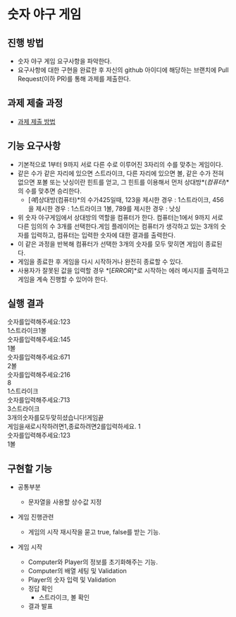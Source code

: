# 숫자 야구 게임
## 진행 방법
* 숫자 야구 게임 요구사항을 파악한다.
* 요구사항에 대한 구현을 완료한 후 자신의 github 아이디에 해당하는 브랜치에 Pull Request(이하 PR)를 통해 과제를 제출한다.

## 과제 제출 과정
* [과제 제출 방법](https://github.com/next-step/nextstep-docs/tree/master/precourse)



## 기능 요구사항
* 기본적으로 1부터 9까지 서로 다른 수로 이루어진 3자리의 수를 맞추는 게임이다.
* 같은 수가 같은 자리에 있으면 스트라이크, 다른 자리에 있으면 볼, 같은 수가 전혀 없으면 포볼 또는 낫싱이란 힌트를 얻고, 그 힌트를 이용해서 먼저 상대방*(*컴퓨터*)*의 수를 맞추면 승리한다.
  * [*예*]상대방(컴퓨터)*의 수가425일때, 123을 제시한 경우 : 1스트라이크, 456을 제시한 경우 : 1스트라이크 1볼, 789를 제시한 경우 : 낫싱
* 위 숫자 야구게임에서 상대방의 역할을 컴퓨터가 한다. 컴퓨터는1에서 9까지 서로 다른 임의의 수 3개를 선택한다.게임 플레이어는 컴퓨터가 생각하고 있는 3개의 숫자를 입력하고, 컴퓨터는 입력한 숫자에 대한 결과를 출력한다.
* 이 같은 과정을 반복해 컴퓨터가 선택한 3개의 숫자를 모두 맞히면 게임이 종료된다.
* 게임을 종료한 후 게임을 다시 시작하거나 완전히 종료할 수 있다.
* 사용자가 잘못된 값을 입력할 경우 *[*ERROR*]*로 시작하는 에러 메시지를 출력하고 게임을 계속 진행할 수 있어야 한다.

## 실행 결과
숫자를입력해주세요:123<br>
1스트라이크1볼<br>
숫자를입력해주세요:145<br>
1볼<br>
숫자를입력해주세요:671<br>
2볼<br>
숫자를입력해주세요:216<br>
8<br>
1스트라이크<br>
숫자를입력해주세요:713<br>
3스트라이크<br>
3개의숫자를모두맞히셨습니다!게임끝<br>
게임을새로시작하려면1,종료하려면2를입력하세요. 1<br>
숫자를입력해주세요:123<br>
1볼 <br>


## 구현할 기능
* 공통부분
  * 문자열을 사용할 상수값 지정
 
* 게임 진행관련
  * 게임의 시작 재시작을 묻고 true, false를 받는 기능.

* 게임 시작
  * Computer와 Player의 정보를 초기화해주는 기능.
  * Computer의 배열 세팅 및 Validation
  * Player의 숫자 입력 및 Validation
  * 정답 확인
    * 스트라이크, 볼 확인
  * 결과 발표